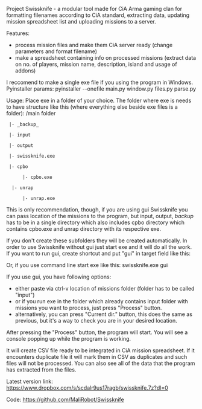 Project Swissknife - a modular tool made for CiA Arma gaming clan for formatting filenames according to CiA standard, extracting data, updating mission spreadsheet list and uploading missions to a server.

Features: 
- process mission files and make them CiA server ready (change parameters and format filename)
- make a spreadsheet containing info on processed missions (extract data on no. of players, mission name, description, island and usage of addons)

I reccomend to make a single exe file if you using the program in Windows. Pyinstaller params: pyinstaller --onefile main.py window.py files.py parse.py

Usage:
Place exe in a folder of your choice. The folder where exe is needs to have structure like this (where everything else beside exe files is a folder):
  /main folder 

     |- _backup_ 

     |- input

     |- output

     |- swissknife.exe

     |- cpbo

          |- cpbo.exe
   
      |- unrap

          |- unrap.exe
   

This is only recommendation, though, if you are using gui Swissknife you can pass location of the missions to the program, but input, output, _backup_ has to be in a single directory which also includes cpbo directory which contains cpbo.exe and unrap directory with its respective exe.

If you don't create these subfolders they will be created automatically.
In order to use Swissknife without gui just start exe and it will do all the work.
If you want to run gui, create shortcut and put "gui" in target field like this:



Or, if you use command line start exe like this: swissknife.exe gui


If you use gui, you have following options:
- either paste via ctrl-v location of missions folder (folder has to be called "input")
- or if you run exe in the folder which already contains input folder with missions you want to process, just press "Process" button. 
- alternatively, you can press "Current dir." button, this does the same as previous, but it's a way to check you are in your desired location. 


After pressing the "Process" button, the program will start. You will see a console popping up while the program is working.


It will create CSV file ready to be integrated in CiA mission spreadsheet. If it encounters duplicate file it will mark them in CSV as duplicates and such files will not be processed. You can also see all of the data that the program has extracted from the files. 

Latest version link:
https://www.dropbox.com/s/scdalr9us17ragb/swissknife.7z?dl=0

Code:
https://github.com/MaliRobot/Swissknife 


